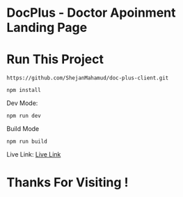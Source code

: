 # DocPlus - Doctor Apoinment Landing Page

# Run This Project

```
https://github.com/ShejanMahamud/doc-plus-client.git
```
```
npm install
```
Dev Mode:
```
npm run dev
```
Build Mode
```
npm run build
```

Live Link: [Live Link](https://doc-plus-client.vercel.app)

# Thanks For Visiting !